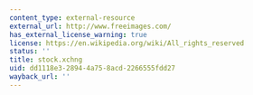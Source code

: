 ```yaml
---
content_type: external-resource
external_url: http://www.freeimages.com/
has_external_license_warning: true
license: https://en.wikipedia.org/wiki/All_rights_reserved
status: ''
title: stock.xchng
uid: dd1118e3-2894-4a75-8acd-2266555fdd27
wayback_url: ''
---
```

